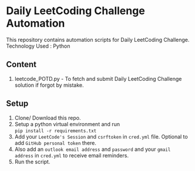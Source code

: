 # Daily LeetCoding Challenge Automation

This repository contains automation scripts for Daily LeetCoding Challenge.  
Technology Used : Python

## Content

1. leetcode_POTD.py - To fetch and submit Daily LeetCoding Challenge solution if forgot by mistake.

## Setup

1. Clone/ Download this repo.
2. Setup a python virtual environment and run  
   `pip install -r requirements.txt`
3. Add your `LeetCode's Session` and `csrftoken` in `cred.yml` file. Optional to add `GitHub personal token` there.
4. Also add an `outlook email address` and `password` and your `gmail address` in `cred.yml` to receive email reminders.
4. Run the script.
